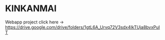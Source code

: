 # KINKANMAI
Webapp project
click here -> https://drive.google.com/drive/folders/1gtL6A_Urvq72V3sdx4IkTUja8bvxPuIT
